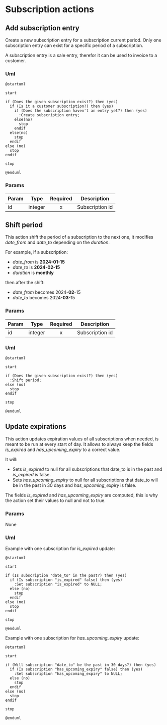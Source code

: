 # Subscription actions

## Add subscription entry

Create a new subscription entry for a subscription current period. Only one subscription entry can exist for a specific period of a subscription.

A subscription entry is a sale entry, therefor it can be used to invoice to a customer.

### Uml

```puml
@startuml

start

if (Does the given subscription exist?) then (yes)
  if (Is it a customer subscription?) then (yes)
    if (Does the subscription haven't an entry yet?) then (yes)
      :Create subscription entry;
    else(no)
      stop
    endif
  else(no)
    stop
  endif
else (no)
  stop
endif

stop

@enduml
```

### Params

| Param | Type    | Required | Description     |
|-------|---------|:--------:|-----------------|
| id    | integer |    x     | Subscription id |

## Shift period

This action shift the period of a subscription to the next one, it modifies *date_from* and *date_to* depending on the *duration*.

For example, if a subscription:

* *date_from* is **2024-01-15**
* *date_to* is **2024-02-15**
* *duration* is **monthly**

then after the shift:
* *date_from* becomes 2024-**02**-15
* *date_to* becomes 2024-**03**-15

### Params

| Param | Type    | Required | Description     |
|-------|---------|:--------:|-----------------|
| id    | integer |    x     | Subscription id |

### Uml

```puml
@startuml

start

if (Does the given subscription exist?) then (yes)
  :Shift period;
else (no)
  stop
endif

stop

@enduml
```


## Update expirations

This action updates expiration values of all subscriptions when needed, is meant to be run at every start of day.
It allows to always keep the fields *is_expired* and *has_upcoming_expiry* to a correct value.

It will:

* Sets *is_expired* to null for all subscriptions that date_to is in the past and *is_expired* is false.
* Sets *has_upcoming_expiry* to null for all subscriptions that date_to will be in the past in 30 days and *has_upcoming_expiry* is false.

The fields *is_expired* and *has_upcoming_expiry* are computed, this is why the action set their values to null and not to true.

### Params

None

### Uml

Example with one subscription for *is_expired* update:

```puml
@startuml

start

if (Is subscription "date_to" in the past?) then (yes)
  if (Is subscription "is_expired" false) then (yes)
    :Set subscription "is_expired" to NULL;
  else (no)
    stop
  endif
else (no)
  stop
endif

stop

@enduml
```

Example with one subscription for *has_upcoming_expiry* update:

```puml
@startuml

start

if (Will subscription "date_to" be the past in 30 days?) then (yes)
  if (Is subscription "has_upcoming_expiry" false) then (yes)
    :Set subscription "has_upcoming_expiry" to NULL;
  else (no)
    stop
  endif
else (no)
  stop
endif

stop

@enduml
```
